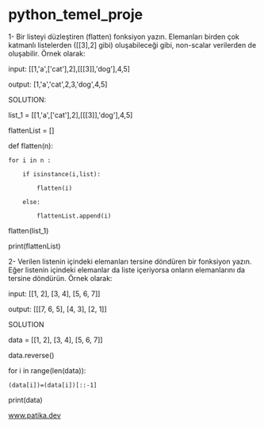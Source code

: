 # python_temel_proje

1- Bir listeyi düzleştiren (flatten) fonksiyon yazın. Elemanları birden çok katmanlı listelerden ([[3],2] gibi) oluşabileceği gibi, non-scalar verilerden de oluşabilir. Örnek olarak:

input: [[1,'a',['cat'],2],[[[3]],'dog'],4,5]

output: [1,'a','cat',2,3,'dog',4,5]

SOLUTION:

list_1 = [[1,'a',['cat'],2],[[[3]],'dog'],4,5]

flattenList = []

def flatten(n):

    for i in n :
    
        if isinstance(i,list):
        
            flatten(i)
            
        else:
        
            flattenList.append(i)
            

flatten(list_1)

print(flattenList)


2- Verilen listenin içindeki elemanları tersine döndüren bir fonksiyon yazın. Eğer listenin içindeki elemanlar da liste içeriyorsa onların elemanlarını da tersine döndürün. Örnek olarak:

input: [[1, 2], [3, 4], [5, 6, 7]]

output: [[[7, 6, 5], [4, 3], [2, 1]]


SOLUTION


data = [[1, 2], [3, 4], [5, 6, 7]]

data.reverse()

for i in range(len(data)):

    (data[i])=(data[i])[::-1]
    

print(data)



www.patika.dev 
